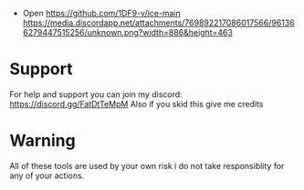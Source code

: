 - Open https://github.com/1DF9-v/ice-main
https://media.discordapp.net/attachments/769892217086017566/961366279447515256/unknown.png?width=886&height=463
# Support
For help and support you can join my discord: https://discord.gg/FatDtTeMpM
Also if you skid this give me credits

# Warning
All of these tools are used by your own risk i do not take responsiblity for any of your actions.
